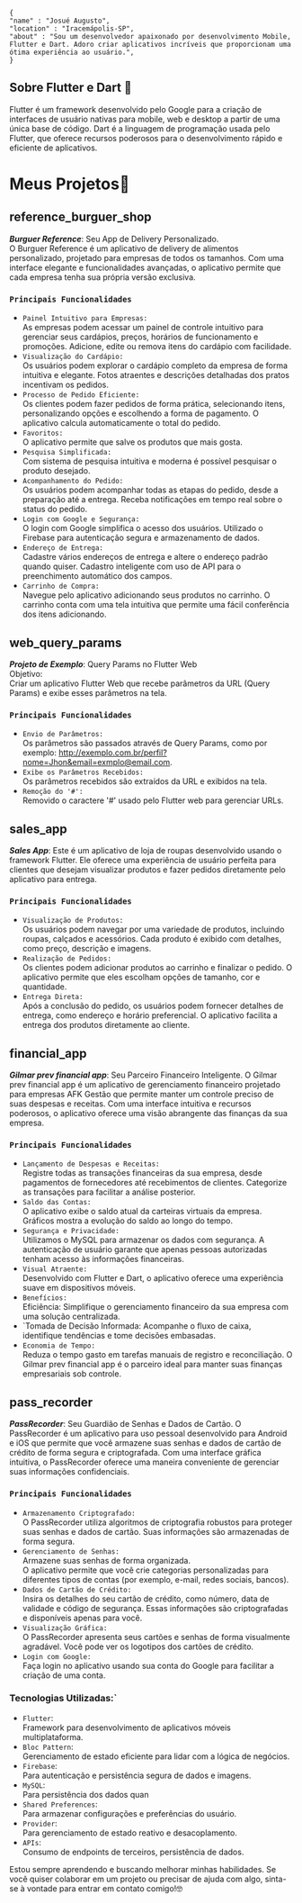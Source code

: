```
{
"name" : "Josué Augusto",
"location" : "Iracemápolis-SP",
"about" : "Sou um desenvolvedor apaixonado por desenvolvimento Mobile, Flutter e Dart. Adoro criar aplicativos incríveis que proporcionam uma ótima experiência ao usuário.",
}
```

## Sobre Flutter e Dart 🚀

Flutter é um framework desenvolvido pelo Google para a criação de interfaces de usuário nativas para mobile, web e desktop a partir de uma única base de código. Dart é a linguagem de programação usada pelo Flutter, que oferece recursos poderosos para o desenvolvimento rápido e eficiente de aplicativos.


# Meus Projetos📱

## reference_burguer_shop

 ***Burguer Reference***: Seu App de Delivery Personalizado.<br>
 O Burguer Reference é um aplicativo de delivery de alimentos personalizado, projetado para empresas de todos os tamanhos. Com uma interface elegante e funcionalidades avançadas, o aplicativo permite que cada empresa tenha sua própria versão exclusiva.

 ### `Principais Funcionalidades`<br> 
 * `Painel Intuitivo para Empresas:`<br>
 As empresas podem acessar um painel de controle intuitivo para gerenciar seus cardápios, preços, horários de funcionamento e promoções.
 Adicione, edite ou remova itens do cardápio com facilidade.
 * `Visualização do Cardápio:`<br>
 Os usuários podem explorar o cardápio completo da empresa de forma intuitiva e elegante.
 Fotos atraentes e descrições detalhadas dos pratos incentivam os pedidos.
 * `Processo de Pedido Eficiente:`<br>
 Os clientes podem fazer pedidos de forma prática, selecionando itens, personalizando opções e escolhendo a forma de pagamento.
 O aplicativo calcula automaticamente o total do pedido.
 * `Favoritos:`<br>
 O aplicativo permite que salve os produtos que mais gosta.
 * `Pesquisa Simplificada:`<br>
 Com sistema de pesquisa intuitiva e moderna é possível pesquisar o produto desejado.
 * `Acompanhamento do Pedido:`<br>
 Os usuários podem acompanhar todas as etapas do pedido, desde a preparação até a entrega.
 Receba notificações em tempo real sobre o status do pedido.
 * `Login com Google e Segurança:`<br>
 O login com Google simplifica o acesso dos usuários.
 Utilizado o Firebase para autenticação segura e armazenamento de dados.
 * `Endereço de Entrega:`<br>
 Cadastre vários endereços de entrega e altere o endereço padrão quando quiser.
 Cadastro inteligente com uso de API para o preenchimento automático dos campos.
 * `Carrinho de Compra:`<br>
 Navegue pelo aplicativo adicionando seus produtos no carrinho.
 O carrinho conta com uma tela intuitiva que permite uma fácil conferência dos itens adicionando.
 


## web_query_params

***Projeto de Exemplo***: Query Params no Flutter Web<br>
Objetivo:<br>
Criar um aplicativo Flutter Web que recebe parâmetros da URL (Query Params) e exibe esses parâmetros na tela.

 ### `Principais Funcionalidades`<br>
* `Envio de Parâmetros:`<br>
Os parâmetros são passados através de Query Params, como por exemplo: http://exemplo.com.br/perfil?nome=Jhon&email=exmplo@email.com.
* `Exibe os Parâmetros Recebidos:`<br>
Os parâmetros recebidos são extraídos da URL e exibidos na tela.
* `Remoção do '#':`<br>
Removido o caractere '#' usado pelo Flutter web para gerenciar URLs.


## sales_app

***Sales App***: Este é um aplicativo de loja de roupas desenvolvido usando o framework Flutter. Ele oferece uma experiência de usuário perfeita para clientes que desejam visualizar produtos e fazer pedidos diretamente pelo aplicativo para entrega.

 ### `Principais Funcionalidades`<br>
 * `Visualização de Produtos:`<br>
 Os usuários podem navegar por uma variedade de produtos, incluindo roupas, calçados e acessórios. Cada produto é exibido com detalhes, como preço, descrição e imagens.
 * `Realização de Pedidos:`<br>
 Os clientes podem adicionar produtos ao carrinho e finalizar o pedido. O aplicativo permite que eles escolham opções de tamanho, cor e quantidade.
 * `Entrega Direta:`<br>
 Após a conclusão do pedido, os usuários podem fornecer detalhes de entrega, como endereço e horário preferencial. O aplicativo facilita a entrega dos produtos diretamente ao cliente.


## financial_app

 ***Gilmar prev financial app***: Seu Parceiro Financeiro Inteligente.
 O Gilmar prev financial app é um aplicativo de gerenciamento financeiro projetado para empresas AFK Gestão que permite manter um controle preciso de suas despesas e receitas. Com uma interface intuitiva e recursos poderosos, o aplicativo oferece uma visão abrangente das finanças da sua empresa.

### `Principais Funcionalidades`
* `Lançamento de Despesas e Receitas:`<br>
Registre todas as transações financeiras da sua empresa, desde pagamentos de fornecedores até recebimentos de clientes.
Categorize as transações para facilitar a análise posterior.
* `Saldo das Contas:`<br>
O aplicativo exibe o saldo atual da carteiras virtuais da empresa.
Gráficos mostra a evolução do saldo ao longo do tempo.
* `Segurança e Privacidade:`<br>
Utilizamos o MySQL para armazenar os dados com segurança.
A autenticação de usuário garante que apenas pessoas autorizadas tenham acesso às informações financeiras.
* `Visual Atraente:`<br>
Desenvolvido com Flutter e Dart, o aplicativo oferece uma experiência suave em dispositivos móveis.
* `Benefícios:`<br>
Eficiência: Simplifique o gerenciamento financeiro da sua empresa com uma solução centralizada.
* `Tomada de Decisão Informada: 
Acompanhe o fluxo de caixa, identifique tendências e tome decisões embasadas.
* `Economia de Tempo:`<br>
Reduza o tempo gasto em tarefas manuais de registro e reconciliação.
O Gilmar prev financial app é o parceiro ideal para manter suas finanças empresariais sob controle.


## pass_recorder

***PassRecorder***: Seu Guardião de Senhas e Dados de Cartão.
  O PassRecorder é um aplicativo para uso pessoal desenvolvido para Android e iOS que permite que você armazene suas senhas e dados de cartão de crédito de forma segura e criptografada. Com uma interface gráfica intuitiva, o PassRecorder oferece uma maneira conveniente de gerenciar suas informações confidenciais.

 ### `Principais Funcionalidades`<br>
 * `Armazenamento Criptografado:`<br> 
 O PassRecorder utiliza algoritmos de criptografia robustos para proteger suas senhas e dados de cartão. Suas informações são armazenadas de forma segura.
 * `Gerenciamento de Senhas:`<br> 
 Armazene suas senhas de forma organizada.<br>
 O aplicativo permite que você crie categorias personalizadas para diferentes tipos de contas (por exemplo, e-mail, redes sociais, bancos).
 * `Dados de Cartão de Crédito:`<br>
 Insira os detalhes do seu cartão de crédito, como número, data de validade e código de segurança. Essas informações são criptografadas e disponíveis apenas para você.
 * `Visualização Gráfica:`<br> 
 O PassRecorder apresenta seus cartões e senhas de forma visualmente agradável. Você pode ver os logotipos dos cartões de crédito.
 * `Login com Google:`<br> 
 Faça login no aplicativo usando sua conta do Google para facilitar a criação de uma conta.



 ### Tecnologias Utilizadas:`<br>
 * `Flutter`:<br> 
 Framework para desenvolvimento de aplicativos móveis multiplataforma.
 * `Bloc Pattern`:<br>
 Gerenciamento de estado eficiente para lidar com a lógica de negócios.
 * `Firebase`:<br>
 Para autenticação e persistência segura de dados e imagens.
 * `MySQL`:<br>
 Para persistência dos dados quan
 * `Shared Preferences`:<br>
 Para armazenar configurações e preferências do usuário.
* `Provider`:<br>
 Para gerenciamento de estado reativo e desacoplamento.
* `APIs`:<br>
 Consumo de endpoints de terceiros, persistência de dados.

Estou sempre aprendendo e buscando melhorar minhas habilidades. Se você quiser colaborar em um projeto ou precisar de ajuda com algo, sinta-se à vontade para entrar em contato comigo!🤓
